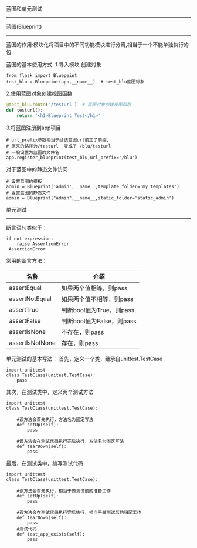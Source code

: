 蓝图和单元测试

----------


蓝图(Blueprint)

----------

蓝图的作用:模块化将项目中的不同功能模块进行分离,相当于一个不能单独执行的包

蓝图的基本使用方式:
1.导入模块,创建对象
```
from flask import Bluepeint
test_blu = Bluepeint(app,__name__)  # test_blu蓝图对象
```
2.使用蓝图对象创建视图函数
```python
@test_blu.route('/testurl')  # 蓝图对象创建视图函数
def testurl():
	return '<h1>Blueprint_Test</h1>'
```
3.将蓝图注册到app项目

```
# url_prefix参数相当于给该蓝图url前加了前缀,
# 原来的路径为/testurl  变成了 /blu/testurl
# 一般设置为蓝图的文件名
app.register_blueprint(test_blu,url_prefix='/blu')

```

对于蓝图中的静态文件访问
```
# 设置蓝图的模板
admin = Blueprint('admin',__name__,template_folder='my_templates')
# 设置蓝图的静态文件
admin = Blueprint("admin",__name__,static_folder='static_admin')
```

单元测试

----------

断言语句类似于：
```
if not expression:    
    raise AssertionError
 AssertionError
```
常用的断言方法：

| 名称 | 介绍 |
| --- | --- |
| assertEqual     | 如果两个值相等，则pass | 
| assertNotEqual  | 如果两个值不相等，则pass | 
| assertTrue      | 判断bool值为True，则pass | 
| assertFalse     | 判断bool值为False，则pass | 
| assertIsNone    | 不存在，则pass | 
| assertIsNotNone | 存在，则pass | 

单元测试的基本写法：
首先，定义一个类，继承自unittest.TestCase
```
import unittest
class TestClass(unitest.TestCase):
    pass
```
其次，在测试类中，定义两个测试方法
```
import unittest
class TestClass(unittest.TestCase):

    #该方法会首先执行，方法名为固定写法
    def setUp(self):
        pass

    #该方法会在测试代码执行完后执行，方法名为固定写法
    def tearDown(self):
        pass
```
最后，在测试类中，编写测试代码
```
import unittest
class TestClass(unittest.TestCase):

    #该方法会首先执行，相当于做测试前的准备工作
    def setUp(self):
        pass

    #该方法会在测试代码执行完后执行，相当于做测试后的扫尾工作
    def tearDown(self):
        pass
    #测试代码
    def test_app_exists(self):
        pass
```